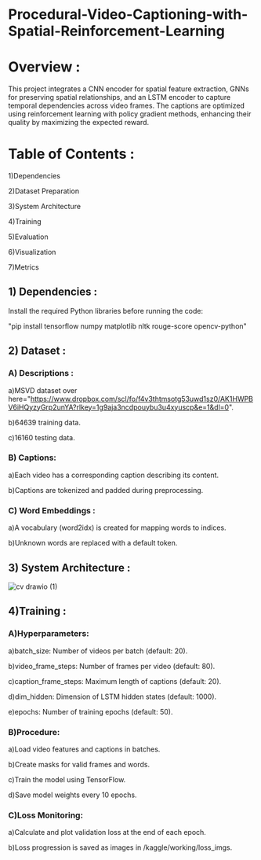 # Procedural-Video-Captioning-with-Spatial-Reinforcement-Learning

# Overview :

This project integrates a CNN encoder for spatial feature extraction, GNNs for preserving spatial relationships, and an LSTM encoder to capture temporal dependencies across video frames. The captions are optimized using reinforcement learning with policy gradient methods, enhancing their quality by maximizing the expected reward.

# Table of Contents : 
1)Dependencies

2)Dataset Preparation

3)System Architecture

4)Training

5)Evaluation

6)Visualization

7)Metrics

## 1) Dependencies :

Install the required Python libraries before running the code:

"pip install tensorflow numpy matplotlib nltk rouge-score opencv-python"

## 2) Dataset :

### A) Descriptions :

a)MSVD dataset over here="https://www.dropbox.com/scl/fo/f4v3thtmsotg53uwd1sz0/AK1HWPBV6iHQyzyGrp2unYA?rlkey=1g9aja3ncdpouybu3u4xyuscp&e=1&dl=0".

b)64639 training data.

c)16160 testing data.

### B) Captions:

a)Each video has a corresponding caption describing its content.

b)Captions are tokenized and padded during preprocessing.

### C) Word Embeddings :

a)A vocabulary (word2idx) is created for mapping words to indices.

b)Unknown words are replaced with a default <unk> token.

## 3) System Architecture :

![cv drawio (1)](https://github.com/user-attachments/assets/7a8514b0-4e4a-4728-9b0e-86d3dddfe0d0)

## 4)Training :

### A)Hyperparameters:

a)batch_size: Number of videos per batch (default: 20).

b)video_frame_steps: Number of frames per video (default: 80).

c)caption_frame_steps: Maximum length of captions (default: 20).

d)dim_hidden: Dimension of LSTM hidden states (default: 1000).

e)epochs: Number of training epochs (default: 50).


### B)Procedure:

a)Load video features and captions in batches.

b)Create masks for valid frames and words.

c)Train the model using TensorFlow.

d)Save model weights every 10 epochs.

### C)Loss Monitoring:

a)Calculate and plot validation loss at the end of each epoch.

b)Loss progression is saved as images in /kaggle/working/loss_imgs.


